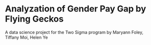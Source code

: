 # Analyzation of Gender Pay Gap by Flying Geckos

A data science project for the Two Sigma program by Maryann Foley, Tiffany Moi, Helen Ye

